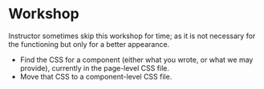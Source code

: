 # Workshop

Instructor sometimes skip this workshop for time; as it is not
necessary for the functioning but only for a better appearance.

- Find the CSS for a component (either what you wrote, or what we may
  provide), currently in the page-level CSS file.
- Move that CSS to a component-level CSS file.
